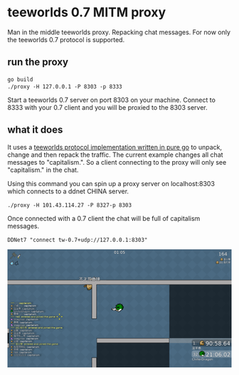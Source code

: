# teeworlds 0.7 MITM proxy

Man in the middle teeworlds proxy. Repacking chat messages. For now only the teeworlds 0.7 protocol is supported.

## run the proxy

```
go build
./proxy -H 127.0.0.1 -P 8303 -p 8333
```

Start a teeworlds 0.7 server on port 8303 on your machine.
Connect to 8333 with your 0.7 client and you will be proxied to the 8303 server.

## what it does

It uses a [teeworlds protocol implementation written in pure go](https://github.com/teeworlds-go/teeworlds) to unpack, change and then repack the traffic.
The current example changes all chat messages to "capitalism.". So a client connecting to the proxy will only see "capitalism." in the chat.

Using this command you can spin up a proxy server on localhost:8303 which connects to a ddnet CHINA server.
```
./proxy -H 101.43.114.27 -P 8327-p 8303
```

Once connected with a 0.7 client the chat will be full of capitalism messages.
```
DDNet7 "connect tw-0.7+udp://127.0.0.1:8303"
```

![mitm proxy capitalism chat](https://raw.githubusercontent.com/ChillerDragon/cdn/master/teeworlds_07_mitm_proxy_capitalism.png)

